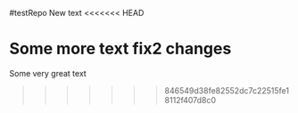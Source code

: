 #testRepo
New text
<<<<<<< HEAD

Some more text
fix2 changes
=======
Some very great text
>>>>>>> 846549d38fe82552dc7c22515fe18112f407d8c0
